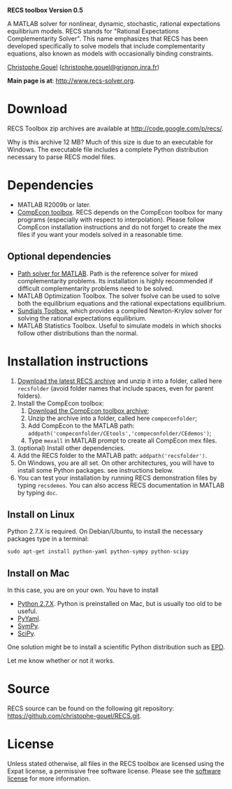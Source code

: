 **RECS toolbox Version 0.5**

A MATLAB solver for nonlinear, dynamic, stochastic, rational expectations
equilibrium models. RECS stands for "Rational Expectations Complementarity
Solver". This name emphasizes that RECS has been developed specifically to solve
models that include complementarity equations, also known as models with
occasionally binding constraints.

[Christophe Gouel](http://www.christophegouel.com) (<christophe.gouel@grignon.inra.fr>)

**Main page is at**: <http://www.recs-solver.org>.

Download
========

RECS Toolbox zip archives are available at <http://code.google.com/p/recs/>.

Why is this archive 12 MB? Much of this size is due to an executable for
Windows. The executable file includes a complete Python distribution necessary
to parse RECS model files.

Dependencies
============

* MATLAB R2009b or later.
* [CompEcon toolbox](http://www4.ncsu.edu/~pfackler/compecon/). RECS depends on
  the CompEcon toolbox for many programs (especially with respect to
  interpolation). Please follow CompEcon installation instructions and do not
  forget to create the mex files if you want your models solved in a reasonable
  time.

Optional dependencies
---------------------

* [Path solver for MATLAB](http://pages.cs.wisc.edu/~ferris/path.html). Path is
  the reference solver for mixed complementarity problems. Its installation is
  highly recommended if difficult complementarity problems need to be solved.
* MATLAB Optimization Toolbox. The solver fsolve can be used to solve both the
  equilibrium equations and the rational expectations equilibrium.
* [Sundials Toolbox](https://computation.llnl.gov/casc/sundials/main.html),
  which provides a compiled Newton-Krylov solver for solving the rational
  expectations equilibrium.
* MATLAB Statistics Toolbox. Useful to simulate models in which shocks follow
  other distributions than the normal.

Installation instructions
=========================

1. [Download the latest RECS archive](http://code.google.com/p/recs/) and unzip
   it into a folder, called here `recsfolder` (avoid folder names that include
   spaces, even for parent folders).
2. Install the CompEcon toolbox:
   1. [Download the CompEcon toolbox archive](http://www4.ncsu.edu/~pfackler/compecon/);
   2. Unzip the archive into a folder, called here `compeconfolder`;
   3. Add CompEcon to the MATLAB path: `addpath('compeconfolder/CEtools','compeconfolder/CEdemos')`;
   4. Type `mexall` in MATLAB prompt to create all CompEcon mex files.
3. (optional) Install other dependencies.
4. Add the RECS folder to the MATLAB path: `addpath('recsfolder')`.
5. On Windows, you are all set. On other architectures, you will have to install
   some Python packages. see instructions below.
6. You can test your installation by running RECS demonstration files by typing
   `recsdemos`. You can also access RECS documentation in MATLAB by typing `doc`.

Install on Linux
----------------

Python 2.7.X is required. On Debian/Ubuntu, to install the necessary packages
type in a terminal:

    sudo apt-get install python-yaml python-sympy python-scipy

Install on Mac
--------------

In this case, you are on your own. You have to install

* [Python 2.7.X](http://www.python.org/download/). Python is preinstalled on
  Mac, but is usually too old to be useful.
* [PyYaml](http://pyyaml.org/wiki/PyYAML).
* [SymPy](http://sympy.org).
* [SciPy](http://www.scipy.org/Download).

One solution might be to install a scientific Python distribution such as
[EPD](http://www.enthought.com/).

Let me know whether or not it works.

Source
=======

RECS source can be found on the following git repository:
<https://github.com/christophe-gouel/RECS.git>.

License
=======

Unless stated otherwise, all files in the RECS toolbox are licensed using the
Expat license, a permissive free software license. Please see the [software
license](https://raw.github.com/christophe-gouel/RECS/master/LICENSE.txt) for
more information.

